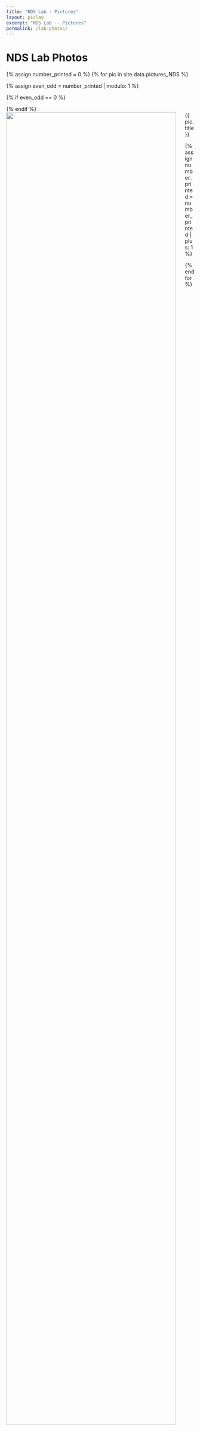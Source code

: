 ```yaml
---
title: "NDS Lab - Pictures"
layout: piclay
excerpt: "NDS Lab -- Pictures"
permalink: /lab-photos/
---
```


# NDS Lab Photos

<!-- 
#### Example youtube video:
<iframe width="560" height="315" src="https://www.youtube.com/embed/idhere......" frameborder="0" allowfullscreen></iframe>
-->

<!-- Gallery -->
{% assign number_printed = 0 %}
{% for pic in site.data.pictures_NDS %}

{% assign even_odd = number_printed | modulo: 1 %} 

{% if even_odd == 0 %}
<div class="row">
{% endif %}

<div class="clearfix">
<img src="{{ site.url }}{{ site.baseurl }}/images/photos/{{ pic.image }}" class="img-responsive" width="95%" style="float: left" />
</div>
{{ pic.title }}
  
{% assign number_printed = number_printed | plus: 1 %}
  
</div>

{% endfor %}


<p> &nbsp; </p>


